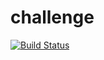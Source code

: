 # challenge
[![Build Status](http://13.233.230.148/buildStatus/icon?job=challenge)](http://13.233.230.148/job/challenge/)
